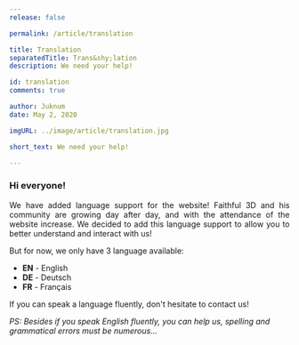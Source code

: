 ```yaml
---
release: false

permalink: /article/translation

title: Translation
separatedTitle: Trans&shy;lation
description: We need your help!

id: translation
comments: true

author: Juknum
date: May 2, 2020

imgURL: ../image/article/translation.jpg

short_text: We need your help!

---
```

<div class="container">
	<h3>Hi everyone!</h3>
	<p align="justify">
		We have added language support for the website! Faithful 3D and his community are growing day after day, and with the attendance of the website increase. We decided to add this language support to allow you to better understand and interact with us!
	</p>
	<p>
		But for now, we only have 3 language available:
		<ul>
			<li><strong>EN</strong> - English</li>
			<li><strong>DE</strong> - Deutsch</li>
			<li><strong>FR</strong> - Français</li>
		</ul>
	</p>
	<p>
		If you can speak a language fluently, don't hesitate to contact us!
	</p>
	<p>
		<i>PS: Besides if you speak English fluently, you can help us, spelling and grammatical errors must be numerous...</i>
	</p>


</div>